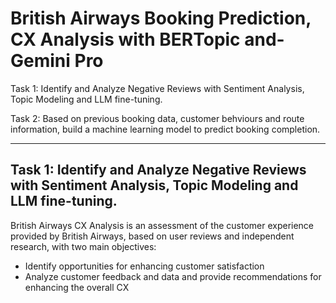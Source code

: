 # British Airways Booking Prediction, CX Analysis with BERTopic and-Gemini Pro
Task 1: Identify and Analyze Negative Reviews with Sentiment Analysis, Topic Modeling and LLM fine-tuning.

Task 2: Based on previous booking data, customer behviours and route information, build a machine learning model to predict booking completion. 

---
## Task 1: **Identify and Analyze Negative Reviews with Sentiment Analysis, Topic Modeling and LLM fine-tuning.**
British Airways CX Analysis is an assessment of the customer experience provided by British Airways, based on user reviews and independent research, with two main objectives:
- Identify opportunities for enhancing customer satisfaction
- Analyze customer feedback and data and provide recommendations for enhancing the overall CX



